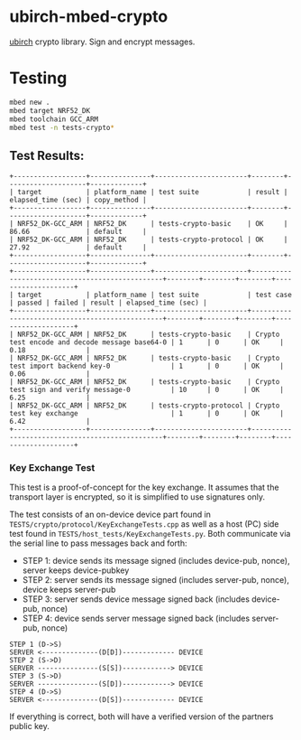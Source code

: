 # ubirch-mbed-crypto

[ubirch](https://ubirch.com) crypto library. Sign and encrypt messages.

# Testing

```bash
mbed new .
mbed target NRF52_DK
mbed toolchain GCC_ARM
mbed test -n tests-crypto*
```

## Test Results:
```
+------------------+---------------+-----------------------+--------+--------------------+-------------+
| target           | platform_name | test suite            | result | elapsed_time (sec) | copy_method |
+------------------+---------------+-----------------------+--------+--------------------+-------------+
| NRF52_DK-GCC_ARM | NRF52_DK      | tests-crypto-basic    | OK     | 86.66              | default     |
| NRF52_DK-GCC_ARM | NRF52_DK      | tests-crypto-protocol | OK     | 27.92              | default     |
+------------------+---------------+-----------------------+--------+--------------------+-------------+
+------------------+---------------+-----------------------+------------------------------------------------+--------+--------+--------+--------------------+
| target           | platform_name | test suite            | test case                                      | passed | failed | result | elapsed_time (sec) |
+------------------+---------------+-----------------------+------------------------------------------------+--------+--------+--------+--------------------+
| NRF52_DK-GCC_ARM | NRF52_DK      | tests-crypto-basic    | Crypto test encode and decode message base64-0 | 1      | 0      | OK     | 0.18               |
| NRF52_DK-GCC_ARM | NRF52_DK      | tests-crypto-basic    | Crypto test import backend key-0               | 1      | 0      | OK     | 0.06               |
| NRF52_DK-GCC_ARM | NRF52_DK      | tests-crypto-basic    | Crypto test sign and verify message-0          | 10     | 0      | OK     | 6.25               |
| NRF52_DK-GCC_ARM | NRF52_DK      | tests-crypto-protocol | Crypto test key exchange                       | 1      | 0      | OK     | 6.42               |
+------------------+---------------+-----------------------+------------------------------------------------+--------+--------+--------+--------------------+
```

### Key Exchange Test

This test is a proof-of-concept for the key exchange. It assumes
that the transport layer is encrypted, so it is simplified to use
signatures only.

The test consists of an on-device device part found in `TESTS/crypto/protocol/KeyExchangeTests.cpp`
as well as a host (PC) side test found in `TESTS/host_tests/KeyExchangeTests.py`.
Both communicate via the serial line to pass messages back and forth:

* STEP 1: device sends its message signed (includes device-pub, nonce), server keeps device-pubkey
* STEP 2: server sends its message signed (includes server-pub, nonce), device keeps server-pub
* STEP 3: server sends device message signed back (includes device-pub, nonce)
* STEP 4: device sends server message signed back (includes server-pub, nonce)

```
STEP 1 (D->S)
SERVER <--------------(D[D])------------- DEVICE
STEP 2 (S->D)
SERVER ---------------(S[S])------------> DEVICE
STEP 3 (S->D)
SERVER ---------------(S[D])------------> DEVICE
STEP 4 (D->S)
SERVER <--------------(D[S])------------- DEVICE
```

If everything is correct, both will have a verified version of the partners public key.
